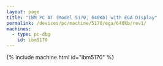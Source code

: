 ```yaml
---
layout: page
title: "IBM PC AT (Model 5170, 640Kb) with EGA Display"
permalink: /devices/pc/machine/5170/ega/640kb/rev1/
machines:
  - type: pc-dbg
    id: ibm5170
---
```


{% include machine.html id="ibm5170" %}
